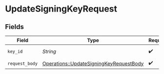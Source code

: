 # UpdateSigningKeyRequest


## Fields

| Field                                                                                             | Type                                                                                              | Required                                                                                          | Description                                                                                       |
| ------------------------------------------------------------------------------------------------- | ------------------------------------------------------------------------------------------------- | ------------------------------------------------------------------------------------------------- | ------------------------------------------------------------------------------------------------- |
| `key_id`                                                                                          | *String*                                                                                          | :heavy_check_mark:                                                                                | ID of the signing key                                                                             |
| `request_body`                                                                                    | [Operations::UpdateSigningKeyRequestBody](../../models/operations/updatesigningkeyrequestbody.md) | :heavy_check_mark:                                                                                | N/A                                                                                               |